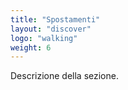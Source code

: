 ```yaml
---
title: "Spostamenti"
layout: "discover"
logo: "walking"
weight: 6
---
```


Descrizione della sezione.
